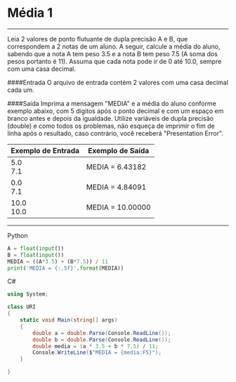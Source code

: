 # Média 1
---
Leia 2 valores de ponto flutuante de dupla precisão A e B, que correspondem a 2 notas de um aluno. A seguir, calcule a média do aluno, sabendo que a nota A tem peso 3.5 e a nota B tem peso 7.5 (A soma dos pesos portanto é 11). Assuma que cada nota pode ir de 0 até 10.0, sempre com uma casa decimal.


####Entrada
O arquivo de entrada contém 2 valores com uma casa decimal cada um.

####Saída
Imprima a mensagem "MEDIA" e a média do aluno conforme exemplo abaixo, com 5 dígitos após o ponto decimal e com um espaço em branco antes e depois da igualdade. Utilize variáveis de dupla precisão (double) e como todos os problemas, não esqueça de imprimir o fim de linha após o resultado, caso contrário, você receberá "Presentation Error".

| Exemplo de Entrada | Exemplo de Saída |
| ------------------ | ---------------- |
| 5.0<br>7.1         | MEDIA = 6.43182  |
| 0.0<br>7.1         | MEDIA = 4.84091  |
| 10.0<br>10.0       | MEDIA = 10.00000 |
----

Python
```py
A = float(input())
B = float(input())
MEDIA = ((A*3.5) + (B*7.5)) / 11
print('MEDIA = {:.5f}'.format(MEDIA))
```
C#
```cs
using System;

class URI
{
    static void Main(string[] args)
    {
        double a = double.Parse(Console.ReadLine());
        double b = double.Parse(Console.ReadLine());
        double media = (a * 3.5 + b * 7.5) / 11;
        Console.WriteLine($"MEDIA = {media:F5}");
    }

}
```